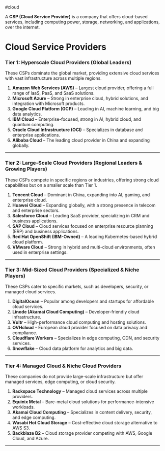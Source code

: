 #cloud

A **CSP (Cloud Service Provider)** is a company that offers cloud-based services, including computing power, storage, networking, and applications, over the internet.
# **Cloud Service Providers**
### **Tier 1: Hyperscale Cloud Providers (Global Leaders)**
These CSPs dominate the global market, providing extensive cloud services with vast infrastructure across multiple regions.
1. **Amazon Web Services (AWS)** – Largest cloud provider, offering a full range of IaaS, PaaS, and SaaS solutions.
2. **Microsoft Azure** – Strong in enterprise cloud, hybrid solutions, and integration with Microsoft products.
3. **Google Cloud Platform (GCP)** – Leading in AI, machine learning, and big data analytics.
4. **IBM Cloud** – Enterprise-focused, strong in AI, hybrid cloud, and quantum computing.
5. **Oracle Cloud Infrastructure (OCI)** – Specializes in database and enterprise applications.
6. **Alibaba Cloud** – The leading cloud provider in China and expanding globally.
---
### **Tier 2: Large-Scale Cloud Providers (Regional Leaders & Growing Players)**
These CSPs compete in specific regions or industries, offering strong cloud capabilities but on a smaller scale than Tier 1.
1. **Tencent Cloud** – Dominant in China, expanding into AI, gaming, and enterprise cloud.
2. **Huawei Cloud** – Expanding globally, with a strong presence in telecom and enterprise sectors.
3. **Salesforce Cloud** – Leading SaaS provider, specializing in CRM and business applications.
4. **SAP Cloud** – Cloud services focused on enterprise resource planning (ERP) and business applications.
5. **Red Hat OpenShift (IBM-Owned)** – A leading Kubernetes-based hybrid cloud platform.
6. **VMware Cloud** – Strong in hybrid and multi-cloud environments, often used in enterprise settings.
---
### **Tier 3: Mid-Sized Cloud Providers (Specialized & Niche Players)**
These CSPs cater to specific markets, such as developers, security, or managed cloud services.
1. **DigitalOcean** – Popular among developers and startups for affordable cloud services.
2. **Linode (Akamai Cloud Computing)** – Developer-friendly cloud infrastructure.
3. **Vultr** – High-performance cloud computing and hosting solutions.
4. **OVHcloud** – European cloud provider focused on data privacy and compliance.
5. **Cloudflare Workers** – Specializes in edge computing, CDN, and security services.
6. **Snowflake** – Cloud data platform for analytics and big data.
---
### **Tier 4: Managed Cloud & Niche Cloud Providers**
These companies do not provide large-scale infrastructure but offer managed services, edge computing, or cloud security.
1. **Rackspace Technology** – Managed cloud services across multiple providers.
2. **Equinix Metal** – Bare-metal cloud solutions for performance-intensive workloads.
3. **Akamai Cloud Computing** – Specializes in content delivery, security, and edge computing.
4. **Wasabi Hot Cloud Storage** – Cost-effective cloud storage alternative to AWS S3.
5. **Backblaze B2** – Cloud storage provider competing with AWS, Google Cloud, and Azure.
---



